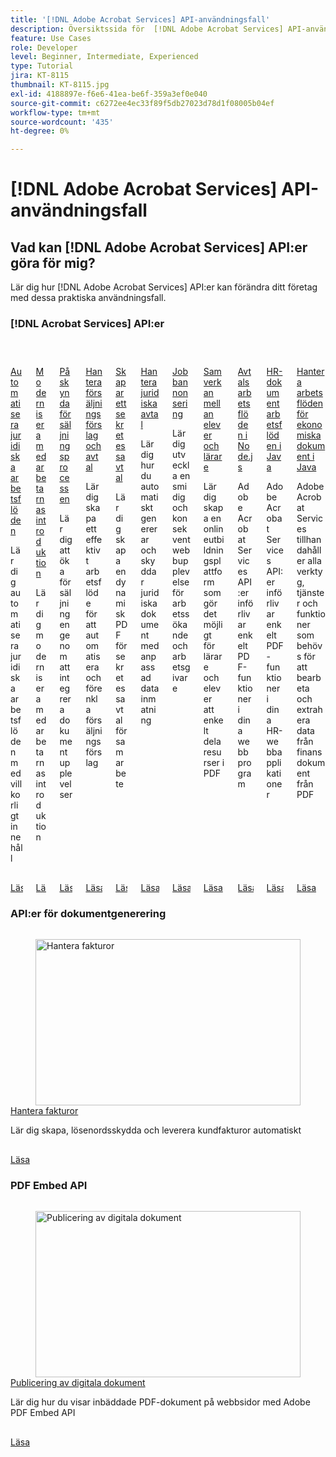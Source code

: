 ```yaml
---
title: '[!DNL Adobe Acrobat Services] API-användningsfall'
description: Översiktssida för  [!DNL Adobe Acrobat Services] API-användningsfall
feature: Use Cases
role: Developer
level: Beginner, Intermediate, Experienced
type: Tutorial
jira: KT-8115
thumbnail: KT-8115.jpg
exl-id: 4188897e-f6e6-41ea-be6f-359a3ef0e040
source-git-commit: c6272ee4ec33f89f5db27023d78d1f08005b04ef
workflow-type: tm+mt
source-wordcount: '435'
ht-degree: 0%

---
```


# [!DNL Adobe Acrobat Services] API-användningsfall

## Vad kan [!DNL Adobe Acrobat Services] API:er göra för mig?

Lär dig hur [!DNL Adobe Acrobat Services] API:er kan förändra ditt företag med dessa praktiska användningsfall.

### [!DNL Acrobat Services] API:er

<!-- START CARDS HTML - DO NOT MODIFY BY HAND -->
<div class="columns">
    <div class="column is-half-tablet is-half-desktop is-one-third-widescreen" aria-label="Automate legal workflows">
        <div class="card" style="height: 100%; display: flex; flex-direction: column; height: 100%;">
            <div class="card-image">
                <figure class="image x-is-16by9">
                    <a href="https://experienceleague.adobe.com/sv/docs/acrobat-services-learn/tutorials/usecases/automatelegalworkflows" title="Automatisera juridiska arbetsflöden" target="_self" rel="referrer">
                        <img class="is-bordered-r-small" src="https://experienceleague.adobe.com/sv/docs/acrobat-services-learn/tutorials/usecases/media_11d45ac52221eb0279a687861908ee87f8b9071fd.png?width=400&format=webply&optimize=medium" alt="Automatisera juridiska arbetsflöden"
                             style="width: 100%; aspect-ratio: 16 / 9; object-fit: cover; overflow: hidden; display: block; margin: auto;">
                    </a>
                </figure>
            </div>
            <div class="card-content is-padded-small" style="display: flex; flex-direction: column; flex-grow: 1; justify-content: space-between;">
                <div class="top-card-content">
                    <p class="headline is-size-6 has-text-weight-bold">
                        <a href="https://experienceleague.adobe.com/sv/docs/acrobat-services-learn/tutorials/usecases/automatelegalworkflows" target="_self" rel="referrer" title="Automatisera juridiska arbetsflöden">Automatisera juridiska arbetsflöden</a>
                    </p>
                    <p class="is-size-6">Lär dig automatisera juridiska arbetsflöden med villkorligt innehåll</p>
                </div>
                <a href="https://experienceleague.adobe.com/sv/docs/acrobat-services-learn/tutorials/usecases/automatelegalworkflows" target="_self" rel="referrer" class="spectrum-Button spectrum-Button--outline spectrum-Button--primary spectrum-Button--sizeM" style="align-self: flex-start; margin-top: 1rem;">
                    <span class="spectrum-Button-label has-no-wrap has-text-weight-bold">Läsa</span>
                </a>
            </div>
        </div>
    </div>
    <div class="column is-half-tablet is-half-desktop is-one-third-widescreen" aria-label="Modernizing employee onboarding">
        <div class="card" style="height: 100%; display: flex; flex-direction: column; height: 100%;">
            <div class="card-image">
                <figure class="image x-is-16by9">
                    <a href="https://experienceleague.adobe.com/sv/docs/acrobat-services-learn/tutorials/usecases/employeeonboarding" title="Modernisera medarbetarnas introduktion" target="_self" rel="referrer">
                        <img class="is-bordered-r-small" src="https://experienceleague.adobe.com/sv/docs/acrobat-services-learn/tutorials/usecases/media_132a84764b759671006b4508a187b91ce708b060a.png?width=400&format=webply&optimize=medium" alt="Modernisera medarbetarnas introduktion"
                             style="width: 100%; aspect-ratio: 16 / 9; object-fit: cover; overflow: hidden; display: block; margin: auto;">
                    </a>
                </figure>
            </div>
            <div class="card-content is-padded-small" style="display: flex; flex-direction: column; flex-grow: 1; justify-content: space-between;">
                <div class="top-card-content">
                    <p class="headline is-size-6 has-text-weight-bold">
                        <a href="https://experienceleague.adobe.com/sv/docs/acrobat-services-learn/tutorials/usecases/employeeonboarding" target="_self" rel="referrer" title="Modernisera medarbetarnas introduktion">Modernisera medarbetarnas introduktion</a>
                    </p>
                    <p class="is-size-6">Lär dig modernisera medarbetarnas introduktion</p>
                </div>
                <a href="https://experienceleague.adobe.com/sv/docs/acrobat-services-learn/tutorials/usecases/employeeonboarding" target="_self" rel="referrer" class="spectrum-Button spectrum-Button--outline spectrum-Button--primary spectrum-Button--sizeM" style="align-self: flex-start; margin-top: 1rem;">
                    <span class="spectrum-Button-label has-no-wrap has-text-weight-bold">Läsa</span>
                </a>
            </div>
        </div>
    </div>
    <div class="column is-half-tablet is-half-desktop is-one-third-widescreen" aria-label="Accelerate your sales process">
        <div class="card" style="height: 100%; display: flex; flex-direction: column; height: 100%;">
            <div class="card-image">
                <figure class="image x-is-16by9">
                    <a href="https://experienceleague.adobe.com/sv/docs/acrobat-services-learn/tutorials/usecases/acceleratesales" title="Påskynda din försäljningsprocess" target="_self" rel="referrer">
                        <img class="is-bordered-r-small" src="https://experienceleague.adobe.com/sv/docs/acrobat-services-learn/tutorials/usecases/media_1ce553da02229c4a25bcf679ca8eb2b165e0b9019.png?width=400&format=webply&optimize=medium" alt="Påskynda din försäljningsprocess"
                             style="width: 100%; aspect-ratio: 16 / 9; object-fit: cover; overflow: hidden; display: block; margin: auto;">
                    </a>
                </figure>
            </div>
            <div class="card-content is-padded-small" style="display: flex; flex-direction: column; flex-grow: 1; justify-content: space-between;">
                <div class="top-card-content">
                    <p class="headline is-size-6 has-text-weight-bold">
                        <a href="https://experienceleague.adobe.com/sv/docs/acrobat-services-learn/tutorials/usecases/acceleratesales" target="_self" rel="referrer" title="Påskynda din försäljningsprocess">Påskynda försäljningsprocessen</a>
                    </p>
                    <p class="is-size-6">Lär dig att öka försäljningen genom att integrera dokumentupplevelser</p>
                </div>
                <a href="https://experienceleague.adobe.com/sv/docs/acrobat-services-learn/tutorials/usecases/acceleratesales" target="_self" rel="referrer" class="spectrum-Button spectrum-Button--outline spectrum-Button--primary spectrum-Button--sizeM" style="align-self: flex-start; margin-top: 1rem;">
                    <span class="spectrum-Button-label has-no-wrap has-text-weight-bold">Läsa</span>
                </a>
            </div>
        </div>
    </div>
    <div class="column is-half-tablet is-half-desktop is-one-third-widescreen" aria-label="Managing sales proposals and contracts">
        <div class="card" style="height: 100%; display: flex; flex-direction: column; height: 100%;">
            <div class="card-image">
                <figure class="image x-is-16by9">
                    <a href="https://experienceleague.adobe.com/sv/docs/acrobat-services-learn/tutorials/usecases/sales" title="Hantera försäljningsförslag och avtal" target="_self" rel="referrer">
                        <img class="is-bordered-r-small" src="https://experienceleague.adobe.com/sv/docs/acrobat-services-learn/tutorials/usecases/media_179ae58be6f2a7a0fba8e0a76bd9f5099619f61b0.png?width=400&format=webply&optimize=medium" alt="Hantera försäljningsförslag och avtal"
                             style="width: 100%; aspect-ratio: 16 / 9; object-fit: cover; overflow: hidden; display: block; margin: auto;">
                    </a>
                </figure>
            </div>
            <div class="card-content is-padded-small" style="display: flex; flex-direction: column; flex-grow: 1; justify-content: space-between;">
                <div class="top-card-content">
                    <p class="headline is-size-6 has-text-weight-bold">
                        <a href="https://experienceleague.adobe.com/sv/docs/acrobat-services-learn/tutorials/usecases/sales" target="_self" rel="referrer" title="Hantera försäljningsförslag och avtal">Hantera försäljningsförslag och avtal</a>
                    </p>
                    <p class="is-size-6">Lär dig skapa ett effektivt arbetsflöde för att automatisera och förenkla försäljningsförslag</p>
                </div>
                <a href="https://experienceleague.adobe.com/sv/docs/acrobat-services-learn/tutorials/usecases/sales" target="_self" rel="referrer" class="spectrum-Button spectrum-Button--outline spectrum-Button--primary spectrum-Button--sizeM" style="align-self: flex-start; margin-top: 1rem;">
                    <span class="spectrum-Button-label has-no-wrap has-text-weight-bold">Läsa</span>
                </a>
            </div>
        </div>
    </div>
    <div class="column is-half-tablet is-half-desktop is-one-third-widescreen" aria-label="Creating an NDA">
        <div class="card" style="height: 100%; display: flex; flex-direction: column; height: 100%;">
            <div class="card-image">
                <figure class="image x-is-16by9">
                    <a href="https://experienceleague.adobe.com/sv/docs/acrobat-services-learn/tutorials/usecases/nda" title="Skapa ett sekretessavtal" target="_self" rel="referrer">
                        <img class="is-bordered-r-small" src="https://experienceleague.adobe.com/sv/docs/acrobat-services-learn/tutorials/usecases/media_12b38eafbf76bee920fa3ab873d392432cdcae963.png?width=400&format=webply&optimize=medium" alt="Skapa ett sekretessavtal"
                             style="width: 100%; aspect-ratio: 16 / 9; object-fit: cover; overflow: hidden; display: block; margin: auto;">
                    </a>
                </figure>
            </div>
            <div class="card-content is-padded-small" style="display: flex; flex-direction: column; flex-grow: 1; justify-content: space-between;">
                <div class="top-card-content">
                    <p class="headline is-size-6 has-text-weight-bold">
                        <a href="https://experienceleague.adobe.com/sv/docs/acrobat-services-learn/tutorials/usecases/nda" target="_self" rel="referrer" title="Skapa ett sekretessavtal">Skapar ett sekretessavtal</a>
                    </p>
                    <p class="is-size-6">Lär dig skapa en dynamisk PDF för sekretessavtal för samarbete</p>
                </div>
                <a href="https://experienceleague.adobe.com/sv/docs/acrobat-services-learn/tutorials/usecases/nda" target="_self" rel="referrer" class="spectrum-Button spectrum-Button--outline spectrum-Button--primary spectrum-Button--sizeM" style="align-self: flex-start; margin-top: 1rem;">
                    <span class="spectrum-Button-label has-no-wrap has-text-weight-bold">Läsa</span>
                </a>
            </div>
        </div>
    </div>
    <div class="column is-half-tablet is-half-desktop is-one-third-widescreen" aria-label="Managing legal contracts">
        <div class="card" style="height: 100%; display: flex; flex-direction: column; height: 100%;">
            <div class="card-image">
                <figure class="image x-is-16by9">
                    <a href="https://experienceleague.adobe.com/sv/docs/acrobat-services-learn/tutorials/usecases/legal" title="Hantera juridiska avtal" target="_self" rel="referrer">
                        <img class="is-bordered-r-small" src="https://experienceleague.adobe.com/sv/docs/acrobat-services-learn/tutorials/usecases/media_175eb5e0acbeb769b4f69aa4ae5cf24ed55489d87.png?width=400&format=webply&optimize=medium" alt="Hantera juridiska avtal"
                             style="width: 100%; aspect-ratio: 16 / 9; object-fit: cover; overflow: hidden; display: block; margin: auto;">
                    </a>
                </figure>
            </div>
            <div class="card-content is-padded-small" style="display: flex; flex-direction: column; flex-grow: 1; justify-content: space-between;">
                <div class="top-card-content">
                    <p class="headline is-size-6 has-text-weight-bold">
                        <a href="https://experienceleague.adobe.com/sv/docs/acrobat-services-learn/tutorials/usecases/legal" target="_self" rel="referrer" title="Hantera juridiska avtal">Hantera juridiska avtal</a>
                    </p>
                    <p class="is-size-6">Lär dig hur du automatiskt genererar och skyddar juridiska dokument med anpassad datainmatning</p>
                </div>
                <a href="https://experienceleague.adobe.com/sv/docs/acrobat-services-learn/tutorials/usecases/legal" target="_self" rel="referrer" class="spectrum-Button spectrum-Button--outline spectrum-Button--primary spectrum-Button--sizeM" style="align-self: flex-start; margin-top: 1rem;">
                    <span class="spectrum-Button-label has-no-wrap has-text-weight-bold">Läsa</span>
                </a>
            </div>
        </div>
    </div>
    <div class="column is-half-tablet is-half-desktop is-one-third-widescreen" aria-label="Job posting">
        <div class="card" style="height: 100%; display: flex; flex-direction: column; height: 100%;">
            <div class="card-image">
                <figure class="image x-is-16by9">
                    <a href="https://experienceleague.adobe.com/sv/docs/acrobat-services-learn/tutorials/usecases/jobposting" title="Jobbbokföring" target="_self" rel="referrer">
                        <img class="is-bordered-r-small" src="https://experienceleague.adobe.com/sv/docs/acrobat-services-learn/tutorials/usecases/media_1487ad3b5c3c12b24a1c44420ac612f7a5b06d16a.png?width=400&format=webply&optimize=medium" alt="Jobbbokföring"
                             style="width: 100%; aspect-ratio: 16 / 9; object-fit: cover; overflow: hidden; display: block; margin: auto;">
                    </a>
                </figure>
            </div>
            <div class="card-content is-padded-small" style="display: flex; flex-direction: column; flex-grow: 1; justify-content: space-between;">
                <div class="top-card-content">
                    <p class="headline is-size-6 has-text-weight-bold">
                        <a href="https://experienceleague.adobe.com/sv/docs/acrobat-services-learn/tutorials/usecases/jobposting" target="_self" rel="referrer" title="Jobbbokföring">Jobbannonsering</a>
                    </p>
                    <p class="is-size-6">Lär dig utveckla en smidig och konsekvent webbupplevelse för arbetssökande och arbetsgivare</p>
                </div>
                <a href="https://experienceleague.adobe.com/sv/docs/acrobat-services-learn/tutorials/usecases/jobposting" target="_self" rel="referrer" class="spectrum-Button spectrum-Button--outline spectrum-Button--primary spectrum-Button--sizeM" style="align-self: flex-start; margin-top: 1rem;">
                    <span class="spectrum-Button-label has-no-wrap has-text-weight-bold">Läsa</span>
                </a>
            </div>
        </div>
    </div>
    <div class="column is-half-tablet is-half-desktop is-one-third-widescreen" aria-label="Student-Teacher collaboration">
        <div class="card" style="height: 100%; display: flex; flex-direction: column; height: 100%;">
            <div class="card-image">
                <figure class="image x-is-16by9">
                    <a href="https://experienceleague.adobe.com/sv/docs/acrobat-services-learn/tutorials/usecases/educationcollab" title="Samverkan mellan studerande och lärare" target="_self" rel="referrer">
                        <img class="is-bordered-r-small" src="https://experienceleague.adobe.com/sv/docs/acrobat-services-learn/tutorials/usecases/media_1746197c35f5bd2d66f8cd58e090c5e4fa7a3b5f2.png?width=400&format=webply&optimize=medium" alt="Samverkan mellan studerande och lärare"
                             style="width: 100%; aspect-ratio: 16 / 9; object-fit: cover; overflow: hidden; display: block; margin: auto;">
                    </a>
                </figure>
            </div>
            <div class="card-content is-padded-small" style="display: flex; flex-direction: column; flex-grow: 1; justify-content: space-between;">
                <div class="top-card-content">
                    <p class="headline is-size-6 has-text-weight-bold">
                        <a href="https://experienceleague.adobe.com/sv/docs/acrobat-services-learn/tutorials/usecases/educationcollab" target="_self" rel="referrer" title="Samverkan mellan studerande och lärare">Samverkan mellan elever och lärare</a>
                    </p>
                    <p class="is-size-6">Lär dig skapa en onlineutbildningsplattform som gör det möjligt för lärare och elever att enkelt dela resurser i PDF</p>
                </div>
                <a href="https://experienceleague.adobe.com/sv/docs/acrobat-services-learn/tutorials/usecases/educationcollab" target="_self" rel="referrer" class="spectrum-Button spectrum-Button--outline spectrum-Button--primary spectrum-Button--sizeM" style="align-self: flex-start; margin-top: 1rem;">
                    <span class="spectrum-Button-label has-no-wrap has-text-weight-bold">Läsa</span>
                </a>
            </div>
        </div>
    </div>
    <div class="column is-half-tablet is-half-desktop is-one-third-widescreen" aria-label="Agreement workflows in Node.js">
        <div class="card" style="height: 100%; display: flex; flex-direction: column; height: 100%;">
            <div class="card-image">
                <figure class="image x-is-16by9">
                    <a href="https://experienceleague.adobe.com/sv/docs/acrobat-services-learn/tutorials/usecases/agreementworkflowsnodejs" title="Avtalsarbetsflöden i Node.js" target="_self" rel="referrer">
                        <img class="is-bordered-r-small" src="https://experienceleague.adobe.com/sv/docs/acrobat-services-learn/tutorials/usecases/media_1a1148ebfe4641258d91065e83c2d39be0e918c38.png?width=400&format=webply&optimize=medium" alt="Avtalsarbetsflöden i Node.js"
                             style="width: 100%; aspect-ratio: 16 / 9; object-fit: cover; overflow: hidden; display: block; margin: auto;">
                    </a>
                </figure>
            </div>
            <div class="card-content is-padded-small" style="display: flex; flex-direction: column; flex-grow: 1; justify-content: space-between;">
                <div class="top-card-content">
                    <p class="headline is-size-6 has-text-weight-bold">
                        <a href="https://experienceleague.adobe.com/sv/docs/acrobat-services-learn/tutorials/usecases/agreementworkflowsnodejs" target="_self" rel="referrer" title="Avtalsarbetsflöden i Node.js">Avtalsarbetsflöden i Node.js</a>
                    </p>
                    <p class="is-size-6">Adobe Acrobat Services API:er införlivar enkelt PDF-funktioner i dina webbprogram</p>
                </div>
                <a href="https://experienceleague.adobe.com/sv/docs/acrobat-services-learn/tutorials/usecases/agreementworkflowsnodejs" target="_self" rel="referrer" class="spectrum-Button spectrum-Button--outline spectrum-Button--primary spectrum-Button--sizeM" style="align-self: flex-start; margin-top: 1rem;">
                    <span class="spectrum-Button-label has-no-wrap has-text-weight-bold">Läsa</span>
                </a>
            </div>
        </div>
    </div>
    <div class="column is-half-tablet is-half-desktop is-one-third-widescreen" aria-label="HR document workflows in Java">
        <div class="card" style="height: 100%; display: flex; flex-direction: column; height: 100%;">
            <div class="card-image">
                <figure class="image x-is-16by9">
                    <a href="https://experienceleague.adobe.com/sv/docs/acrobat-services-learn/tutorials/usecases/hragreementworkflowsjava" title="HR-dokumentarbetsflöden i Java" target="_self" rel="referrer">
                        <img class="is-bordered-r-small" src="https://experienceleague.adobe.com/sv/docs/acrobat-services-learn/tutorials/usecases/media_16549bea7754eaa4cfefb538aa4589ff68530a1fd.png?width=400&format=webply&optimize=medium" alt="HR-dokumentarbetsflöden i Java"
                             style="width: 100%; aspect-ratio: 16 / 9; object-fit: cover; overflow: hidden; display: block; margin: auto;">
                    </a>
                </figure>
            </div>
            <div class="card-content is-padded-small" style="display: flex; flex-direction: column; flex-grow: 1; justify-content: space-between;">
                <div class="top-card-content">
                    <p class="headline is-size-6 has-text-weight-bold">
                        <a href="https://experienceleague.adobe.com/sv/docs/acrobat-services-learn/tutorials/usecases/hragreementworkflowsjava" target="_self" rel="referrer" title="HR-dokumentarbetsflöden i Java">HR-dokumentarbetsflöden i Java</a>
                    </p>
                    <p class="is-size-6">Adobe Acrobat Services API:er införlivar enkelt PDF-funktioner i dina HR-webbapplikationer</p>
                </div>
                <a href="https://experienceleague.adobe.com/sv/docs/acrobat-services-learn/tutorials/usecases/hragreementworkflowsjava" target="_self" rel="referrer" class="spectrum-Button spectrum-Button--outline spectrum-Button--primary spectrum-Button--sizeM" style="align-self: flex-start; margin-top: 1rem;">
                    <span class="spectrum-Button-label has-no-wrap has-text-weight-bold">Läsa</span>
                </a>
            </div>
        </div>
    </div>
    <div class="column is-half-tablet is-half-desktop is-one-third-widescreen" aria-label="Managing financial document workflows in Java">
        <div class="card" style="height: 100%; display: flex; flex-direction: column; height: 100%;">
            <div class="card-image">
                <figure class="image x-is-16by9">
                    <a href="https://experienceleague.adobe.com/sv/docs/acrobat-services-learn/tutorials/usecases/financeworkflowsjava" title="Hantera arbetsflöden för finansiella dokument i Java" target="_self" rel="referrer">
                        <img class="is-bordered-r-small" src="https://experienceleague.adobe.com/sv/docs/acrobat-services-learn/tutorials/usecases/media_14763e77cca336e72797a4b6964a94311623df148.png?width=400&format=webply&optimize=medium" alt="Hantera arbetsflöden för finansiella dokument i Java"
                             style="width: 100%; aspect-ratio: 16 / 9; object-fit: cover; overflow: hidden; display: block; margin: auto;">
                    </a>
                </figure>
            </div>
            <div class="card-content is-padded-small" style="display: flex; flex-direction: column; flex-grow: 1; justify-content: space-between;">
                <div class="top-card-content">
                    <p class="headline is-size-6 has-text-weight-bold">
                        <a href="https://experienceleague.adobe.com/sv/docs/acrobat-services-learn/tutorials/usecases/financeworkflowsjava" target="_self" rel="referrer" title="Hantera arbetsflöden för finansiella dokument i Java">Hantera arbetsflöden för ekonomiska dokument i Java</a>
                    </p>
                    <p class="is-size-6">Adobe Acrobat Services tillhandahåller alla verktyg, tjänster och funktioner som behövs för att bearbeta och extrahera data från finansdokument från PDF</p>
                </div>
                <a href="https://experienceleague.adobe.com/sv/docs/acrobat-services-learn/tutorials/usecases/financeworkflowsjava" target="_self" rel="referrer" class="spectrum-Button spectrum-Button--outline spectrum-Button--primary spectrum-Button--sizeM" style="align-self: flex-start; margin-top: 1rem;">
                    <span class="spectrum-Button-label has-no-wrap has-text-weight-bold">Läsa</span>
                </a>
            </div>
        </div>
    </div>
</div>
<!-- END CARDS HTML - DO NOT MODIFY BY HAND -->


### API:er för dokumentgenerering

<!-- START CARDS HTML - DO NOT MODIFY BY HAND -->
<div class="columns">
    <div class="column is-half-tablet is-half-desktop is-one-third-widescreen" aria-label="Handling invoices">
        <div class="card" style="height: 100%; display: flex; flex-direction: column; height: 100%;">
            <div class="card-image">
                <figure class="image x-is-16by9">
                    <a href="https://experienceleague.adobe.com/sv/docs/acrobat-services-learn/tutorials/usecases/invoices" title="Hantera fakturor" target="_self" rel="referrer">
                        <img class="is-bordered-r-small" src="https://experienceleague.adobe.com/sv/docs/acrobat-services-learn/tutorials/usecases/media_1ff9a75e31fa990e15e1010e05fd751371eaf0a8c.png?width=400&format=webply&optimize=medium" alt="Hantera fakturor"
                             style="width: 100%; aspect-ratio: 16 / 9; object-fit: cover; overflow: hidden; display: block; margin: auto;">
                    </a>
                </figure>
            </div>
            <div class="card-content is-padded-small" style="display: flex; flex-direction: column; flex-grow: 1; justify-content: space-between;">
                <div class="top-card-content">
                    <p class="headline is-size-6 has-text-weight-bold">
                        <a href="https://experienceleague.adobe.com/sv/docs/acrobat-services-learn/tutorials/usecases/invoices" target="_self" rel="referrer" title="Hantera fakturor">Hantera fakturor</a>
                    </p>
                    <p class="is-size-6">Lär dig skapa, lösenordsskydda och leverera kundfakturor automatiskt</p>
                </div>
                <a href="https://experienceleague.adobe.com/sv/docs/acrobat-services-learn/tutorials/usecases/invoices" target="_self" rel="referrer" class="spectrum-Button spectrum-Button--outline spectrum-Button--primary spectrum-Button--sizeM" style="align-self: flex-start; margin-top: 1rem;">
                    <span class="spectrum-Button-label has-no-wrap has-text-weight-bold">Läsa</span>
                </a>
            </div>
        </div>
    </div>
</div>
<!-- END CARDS HTML - DO NOT MODIFY BY HAND -->

### PDF Embed API

<!-- START CARDS HTML - DO NOT MODIFY BY HAND -->
<div class="columns">
    <div class="column is-half-tablet is-half-desktop is-one-third-widescreen" aria-label="Digital document publishing">
        <div class="card" style="height: 100%; display: flex; flex-direction: column; height: 100%;">
            <div class="card-image">
                <figure class="image x-is-16by9">
                    <a href="https://experienceleague.adobe.com/sv/docs/acrobat-services-learn/tutorials/usecases/ddppdfembedapi" title="Publicering av digitala dokument" target="_self" rel="referrer">
                        <img class="is-bordered-r-small" src="https://experienceleague.adobe.com/sv/docs/acrobat-services-learn/tutorials/usecases/media_1d8ea2c326af9b7ee0af2fe969a594108bf01b97b.png?width=400&format=webply&optimize=medium" alt="Publicering av digitala dokument"
                             style="width: 100%; aspect-ratio: 16 / 9; object-fit: cover; overflow: hidden; display: block; margin: auto;">
                    </a>
                </figure>
            </div>
            <div class="card-content is-padded-small" style="display: flex; flex-direction: column; flex-grow: 1; justify-content: space-between;">
                <div class="top-card-content">
                    <p class="headline is-size-6 has-text-weight-bold">
                        <a href="https://experienceleague.adobe.com/sv/docs/acrobat-services-learn/tutorials/usecases/ddppdfembedapi" target="_self" rel="referrer" title="Publicering av digitala dokument">Publicering av digitala dokument</a>
                    </p>
                    <p class="is-size-6">Lär dig hur du visar inbäddade PDF-dokument på webbsidor med Adobe PDF Embed API</p>
                </div>
                <a href="https://experienceleague.adobe.com/sv/docs/acrobat-services-learn/tutorials/usecases/ddppdfembedapi" target="_self" rel="referrer" class="spectrum-Button spectrum-Button--outline spectrum-Button--primary spectrum-Button--sizeM" style="align-self: flex-start; margin-top: 1rem;">
                    <span class="spectrum-Button-label has-no-wrap has-text-weight-bold">Läsa</span>
                </a>
            </div>
        </div>
    </div>
</div>
<!-- END CARDS HTML - DO NOT MODIFY BY HAND -->
